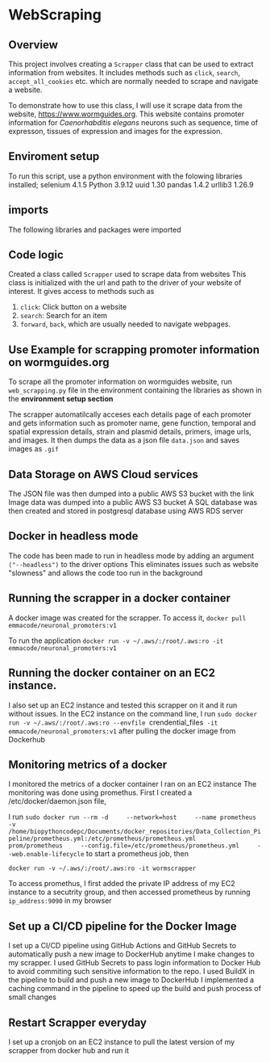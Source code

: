 # WebScraping
## Overview
This project involves creating a `Scrapper` class that can be used to extract information from websites. It includes methods such as `click`, `search`, `accept_all_cookies` etc. which are normally needed to scrape and navigate a website. 

To demonstrate how to use this class, I will use it scrape data from the website, https://www.wormguides.org. This website contains promoter information for *Caenorhabditis elegans* neurons such as sequence, time of expresson, tissues of expression and images for the expression.

## Enviroment setup
To run this script, use a python environment with the folowing libraries installed;
selenium         4.1.5
Python           3.9.12
uuid             1.30
pandas           1.4.2
urllib3          1.26.9

## imports
The following libraries and packages were imported


## Code logic
Created a class called `Scrapper` used to scrape data from websites
This class is initialized with the url and path to the driver of your website of interest.
It gives access to methods such as 

1. `click`: Click button on a website
2. `search`: Search for an item
3. `forward`, `back`, which are usually needed to navigate webpages. 



## Use Example for scrapping promoter information on wormguides.org
To scrape all the promoter information on wormguides website, run `web_scrapping.py` file in the environment containing the libraries as shown in the **environment setup section**

The scrapper automatilcally acceses each details page of each promoter and gets information such as promoter
name, gene function, temporal and spatial expression details, strain and plasmid details, primers, image urls, and images. It then dumps the data as a json file `data.json` and saves images as `.gif`

## Data Storage on AWS Cloud services
The JSON file was then dumped into a public AWS S3 bucket with the link
Image data was dumped into a public AWS S3 bucket
A SQL database was then created and stored in postgresql database using AWS RDS server

## Docker in headless mode
The code has been made to run in headless mode by adding an argument `("--headless")` to the driver options
This eliminates issues such as website "slowness" and allows the code too run in the background

## Running the scrapper in a docker container
A docker image was created for the scrapper. To access it,
`docker pull emmacode/neuronal_promoters:v1`

To run the application
`docker run -v ~/.aws/:/root/.aws:ro -it emmacode/neuronal_promoters:v1`

## Running the docker container on an EC2 instance.
I also set up an EC2 instance and tested this scrapper on it and it run without issues. 
In the EC2 instance on the command line, I run
`sudo docker run -v ~/.aws/:/root/.aws:ro --envfile `crendential_files` -it emmacode/neuronal_promoters:v1` after pulling the docker image from Dockerhub

## Monitoring metrics of a docker
I monitored the metrics of a docker container I ran on an EC2 instance
The monitoring was done using promethus.
First I created a /etc/docker/daemon.json file,

I run 
`sudo docker run --rm -d     --network=host     --name prometheus    -v /home/biopythoncodepc/Documents/docker_repositories/Data_Collection_Pipeline/prometheus.yml:/etc/prometheus/prometheus.yml     prom/prometheus     --config.file=/etc/prometheus/prometheus.yml     --web.enable-lifecycle` to start a prometheus job, then

`docker run -v ~/.aws/:/root/.aws:ro -it wormscrapper`

To access promethus, I first added the private IP address of my EC2 instance to a secutrity group, and then accessed prometheus by running 
`ip_address:9090` in my browser

## Set up a CI/CD pipeline for the Docker Image
I set up a CI/CD pipeline using GitHub Actions and GitHub Secrets to automatically push a new image to DockerHub anytime I make changes to my scrapper.
I used GitHub Secrets to pass login information to Docker Hub to avoid commiting such sensitive information to the repo.
I used BuildX in the pipeline to build and push a new image to DockerHub
I implemented a caching command in the pipeline to speed up the build and push process of small changes


## Restart Scrapper everyday
I set up a cronjob on an EC2 instance to pull the latest version of my scrapper from docker hub and run it
